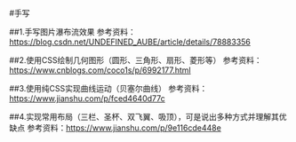#手写

##1.手写图片瀑布流效果
参考资料：https://blog.csdn.net/UNDEFINED_AUBE/article/details/78883356

##2.使用CSS绘制几何图形（圆形、三角形、扇形、菱形等）
参考资料：https://www.cnblogs.com/coco1s/p/6992177.html

##3.使用纯CSS实现曲线运动（贝塞尔曲线）
参考资料：https://www.jianshu.com/p/fced4640d77c

##4.实现常用布局（三栏、圣杯、双飞翼、吸顶），可是说出多种方式并理解其优缺点
参考资料：https://www.jianshu.com/p/9e116cde448e